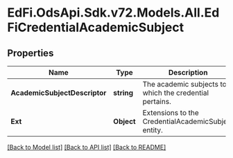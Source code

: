 # EdFi.OdsApi.Sdk.v72.Models.All.EdFiCredentialAcademicSubject

## Properties

Name | Type | Description | Notes
------------ | ------------- | ------------- | -------------
**AcademicSubjectDescriptor** | **string** | The academic subjects to which the credential pertains. | 
**Ext** | **Object** | Extensions to the CredentialAcademicSubject entity. | [optional] 

[[Back to Model list]](../../README.md#documentation-for-models) [[Back to API list]](../../README.md#documentation-for-api-endpoints) [[Back to README]](../../README.md)

